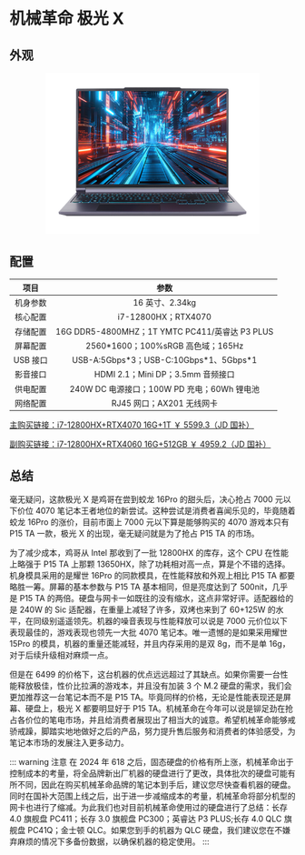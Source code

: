 # 机械革命 极光 X

## 外观

<div style="margin: 0 auto; text-align: center; width: 75%"><img src="./assets/极光X.png" /></div>

## 配置

|   项目   |                      参数                      |
| :------: | :--------------------------------------------: |
| 机身参数 |                16 英寸、2.34kg                 |
| 核心配置 |              i7-12800HX；RTX4070               |
| 存储配置 | 16G DDR5-4800MHZ；1T YMTC PC411/英睿达 P3 PLUS |
| 屏幕配置 |       2560\*1600；100%sRGB 高色域；165Hz       |
| USB 接口 |   USB-A:5Gbps\*3；USB-C:10Gbps\*1、5Gbps\*1    |
| 影音接口 |       HDMI 2.1；Mini DP；3.5mm 音频接口        |
| 供电配置 |  240W DC 电源接口；100W PD 充电；60Wh 锂电池   |
| 网络配置 |           RJ45 网口；AX201 无线网卡            |

[主购买链接：i7-12800HX+RTX4070 16G+1T ￥ 5599.3（JD 国补）](https://3.cn/2bkOnI-i)

[副购买链接：i7-12800HX+RTX4060 16G+512GB ￥ 4959.2（JD 国补）](https://3.cn/-2b2bLm9)

## 总结

毫无疑问，这款极光 X 是鸡哥在尝到蛟龙 16Pro 的甜头后，决心抢占 7000 元以下价位 4070 笔记本王者地位的新尝试。这种尝试是消费者喜闻乐见的，毕竟随着蛟龙 16Pro 的涨价，目前市面上 7000 元以下算是能够购买的 4070 游戏本只有 P15 TA 一款，极光 X 的出现，毫无疑问就是为了抢占 P15 TA 的市场。

为了减少成本，鸡哥从 Intel 那收到了一批 12800HX 的库存，这个 CPU 在性能上略强于 P15 TA 上那颗 13650HX，除了功耗相对高一点，算是个不错的选择。机身模具采用的是耀世 16Pro 的同款模具，在性能释放和外观上相比 P15 TA 都要略胜一筹。屏幕的基本参数与 P15 TA 基本相同，但是亮度达到了 500nit，几乎是 P15 TA 的两倍。硬盘与网卡一如既往的没有缩水，这点非常好评。适配器给的是 240W 的 Sic 适配器，在重量上减轻了许多，双烤也来到了 60+125W 的水平，在同级别遥遥领先。机器的噪音表现与性能释放可以说是 7000 元价位以下表现最佳的，游戏表现也领先一大批 4070 笔记本。唯一遗憾的是如果采用耀世 15Pro 的模具，机器的重量还能减轻，并且内存采用的是双 8g，而不是单 16g，对于后续升级相对麻烦一点。

但是在 6499 的价格下，这台机器的优点远远超过了其缺点。如果你需要一台性能释放极佳，性价比拉满的游戏本，并且没有加装 3 个 M.2 硬盘的需求，我们会更加推荐这一台笔记本而不是 P15 TA。毕竟同样的价格，无论是性能表现还是屏幕、硬盘上，极光 X 都要明显好于 P15 TA。机械革命在今年可以说是铆足劲在抢占各价位的笔电市场，并且给消费者展现出了相当大的诚意。希望机械革命能够戒骄戒躁，脚踏实地地做好之后的产品，努力提升售后服务和消费者的体验感受，为笔记本市场的发展注入更多动力。

::: warning 注意
在 2024 年 618 之后，固态硬盘的价格有所上涨，机械革命出于控制成本的考量，将全品牌新出厂机器的硬盘进行了更改，具体批次的硬盘可能有所不同，因此在购买机械革命品牌的笔记本到手后，建议您尽快查看机器的硬盘。同时在国补大范围上线之后，出于进一步减缩成本的考量，机械革命将部分机型的网卡也进行了缩减。为此我们也对目前机械革命使用过的硬盘进行了总结：长存 4.0 旗舰盘 PC411；长存 3.0 旗舰盘 PC300；英睿达 P3 PLUS;长存 4.0 QLC 旗舰盘 PC41Q；金士顿 QLC。如果您到手的机器为 QLC 硬盘，我们建议您在不嫌弃麻烦的情况下多备份数据，以确保机器的稳定使用。
:::
